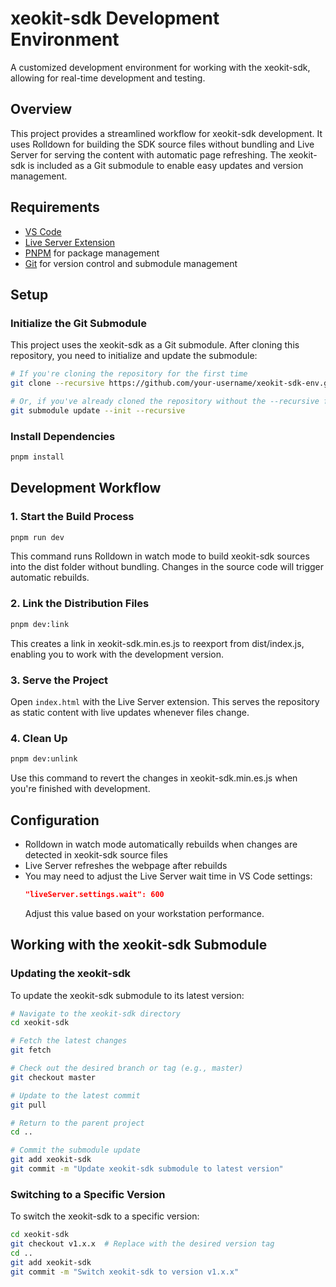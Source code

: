 # xeokit-sdk Development Environment

A customized development environment for working with the xeokit-sdk, allowing for real-time development and testing.

## Overview

This project provides a streamlined workflow for xeokit-sdk development. It uses Rolldown for building the SDK source files without bundling and Live Server for serving the content with automatic page refreshing. The xeokit-sdk is included as a Git submodule to enable easy updates and version management.

## Requirements

- [VS Code](https://code.visualstudio.com/)
- [Live Server Extension](https://marketplace.visualstudio.com/items?itemName=ritwickdey.LiveServer)
- [PNPM](https://pnpm.io/) for package management
- [Git](https://git-scm.com/) for version control and submodule management

## Setup

### Initialize the Git Submodule

This project uses the xeokit-sdk as a Git submodule. After cloning this repository, you need to initialize and update the submodule:

```bash
# If you're cloning the repository for the first time
git clone --recursive https://github.com/your-username/xeokit-sdk-env.git

# Or, if you've already cloned the repository without the --recursive flag
git submodule update --init --recursive
```

### Install Dependencies

```bash
pnpm install
```

## Development Workflow

### 1. Start the Build Process

```bash
pnpm run dev
```

This command runs Rolldown in watch mode to build xeokit-sdk sources into the dist folder without bundling. Changes in the source code will trigger automatic rebuilds.

### 2. Link the Distribution Files

```bash
pnpm dev:link
```

This creates a link in xeokit-sdk.min.es.js to reexport from dist/index.js, enabling you to work with the development version.

### 3. Serve the Project

Open `index.html` with the Live Server extension. This serves the repository as static content with live updates whenever files change.

### 4. Clean Up

```bash
pnpm dev:unlink
```

Use this command to revert the changes in xeokit-sdk.min.es.js when you're finished with development.

## Configuration

- Rolldown in watch mode automatically rebuilds when changes are detected in xeokit-sdk source files
- Live Server refreshes the webpage after rebuilds
- You may need to adjust the Live Server wait time in VS Code settings:
  ```json
  "liveServer.settings.wait": 600
  ```
  Adjust this value based on your workstation performance.

## Working with the xeokit-sdk Submodule

### Updating the xeokit-sdk

To update the xeokit-sdk submodule to its latest version:

```bash
# Navigate to the xeokit-sdk directory
cd xeokit-sdk

# Fetch the latest changes
git fetch

# Check out the desired branch or tag (e.g., master)
git checkout master

# Update to the latest commit
git pull

# Return to the parent project
cd ..

# Commit the submodule update
git add xeokit-sdk
git commit -m "Update xeokit-sdk submodule to latest version"
```

### Switching to a Specific Version

To switch the xeokit-sdk to a specific version:

```bash
cd xeokit-sdk
git checkout v1.x.x  # Replace with the desired version tag
cd ..
git add xeokit-sdk
git commit -m "Switch xeokit-sdk to version v1.x.x"
``` 